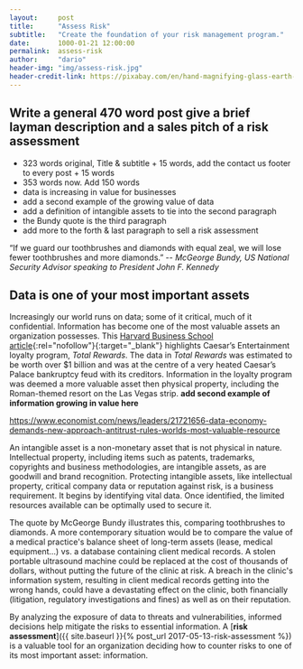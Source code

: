 ```yaml
---
layout:     post
title:      "Assess Risk"
subtitle:   "Create the foundation of your risk management program."
date:       1000-01-21 12:00:00
permalink:  assess-risk
author:     "dario"
header-img: "img/assess-risk.jpg"
header-credit-link: https://pixabay.com/en/hand-magnifying-glass-earth-globe-1248053/
---
```


## Write a general 470 word post give a brief layman description and a sales pitch of a risk assessment
* 323 words original, Title & subtitle + 15 words, add the contact us footer to every post + 15 words
* 353 words now.  Add 150 words
* data is increasing in value for businesses
* add a second example of the growing value of data
* add a definition of intangible assets to tie into the second paragraph
* the Bundy quote is the third paragraph
* add more to the forth & last paragraph to sell a risk assessment


<p class="lead">“If we guard our toothbrushes and diamonds with equal zeal, we will lose fewer toothbrushes and more diamonds.”  
-- <cite>McGeorge Bundy, US National Security Advisor speaking to President John F. Kennedy</cite></p>  

## Data is one of your most important assets
Increasingly our world runs on data; some of it critical, much of it confidential. Information has become one of the most valuable assets an organization possesses. This [Harvard Business School article](https://digit.hbs.org/submission/caesars-entertainment-what-happens-in-vegas-ends-up-in-a-1billion-database/){:rel="nofollow"}{:target="_blank"} highlights Caesar’s Entertainment loyalty program, _Total Rewards_. The data in _Total Rewards_ was estimated to be worth over $1 billion and was at the centre of a very heated Caesar’s Palace bankruptcy feud with its creditors. Information in the loyalty program was deemed a more valuable asset then physical property, including the Roman-themed resort on the Las Vegas strip. **add second example of information growing in value here**

https://www.economist.com/news/leaders/21721656-data-economy-demands-new-approach-antitrust-rules-worlds-most-valuable-resource

An intangible asset is a non-monetary asset that is not physical in nature. Intellectual property, including items such as patents, trademarks, copyrights and business methodologies, are intangible assets, as are goodwill and brand recognition. Protecting intangible assets, like intellectual property, critical company data or reputation against risk, is a business requirement. It begins by identifying vital data. Once identified, the limited resources available can be optimally used to secure it.  

The quote by McGeorge Bundy illustrates this, comparing toothbrushes to diamonds. A more contemporary  situation would be to compare the value of a medical practice's balance sheet of long-term assets (lease, medical equipment...) vs. a database containing client medical records. A stolen portable ultrasound machine could be replaced at the cost of thousands of dollars, without putting the future of the clinic at risk. A breach in the clinic's information system, resulting in client medical records getting into the wrong hands, could have a devastating effect on the clinic, both financially (litigation, regulatory investigations and fines) as well as on their reputation.

By analyzing the exposure of data to threats and vulnerabilities, informed decisions help mitigate the risks to essential information. A [**risk assessment**]({{ site.baseurl }}{% post_url 2017-05-13-risk-assessment %}) is a valuable tool for an organization deciding how to counter risks to one of its most important asset: information.
